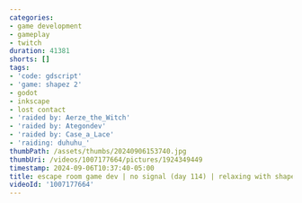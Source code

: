 ```yaml
---
categories:
- game development
- gameplay
- twitch
duration: 41381
shorts: []
tags:
- 'code: gdscript'
- 'game: shapez 2'
- godot
- inkscape
- lost contact
- 'raided by: Aerze_the_Witch'
- 'raided by: Ategondev'
- 'raided by: Case_a_Lace'
- 'raiding: duhuhu_'
thumbPath: /assets/thumbs/20240906153740.jpg
thumbUri: /videos/1007177664/pictures/1924349449
timestamp: 2024-09-06T10:37:40-05:00
title: escape room game dev | no signal (day 114) | relaxing with shapez again
videoId: '1007177664'
---
```

